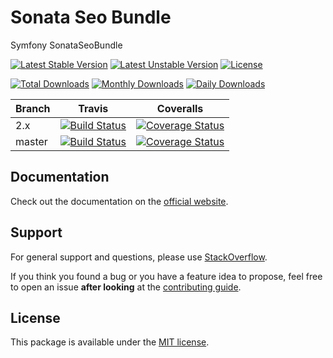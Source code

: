 # Sonata Seo Bundle

Symfony SonataSeoBundle

[![Latest Stable Version](https://poser.pugx.org/sonata-project/seo-bundle/v/stable)](https://packagist.org/packages/sonata-project/seo-bundle)
[![Latest Unstable Version](https://poser.pugx.org/sonata-project/seo-bundle/v/unstable)](https://packagist.org/packages/sonata-project/seo-bundle)
[![License](https://poser.pugx.org/sonata-project/seo-bundle/license)](https://packagist.org/packages/sonata-project/seo-bundle)

[![Total Downloads](https://poser.pugx.org/sonata-project/seo-bundle/downloads)](https://packagist.org/packages/sonata-project/seo-bundle)
[![Monthly Downloads](https://poser.pugx.org/sonata-project/seo-bundle/d/monthly)](https://packagist.org/packages/sonata-project/seo-bundle)
[![Daily Downloads](https://poser.pugx.org/sonata-project/seo-bundle/d/daily)](https://packagist.org/packages/sonata-project/seo-bundle)

Branch | Travis | Coveralls |
------ | ------ | --------- |
2.x   | [![Build Status][travis_stable_badge]][travis_stable_link]     | [![Coverage Status][coveralls_stable_badge]][coveralls_stable_link]     |
master | [![Build Status][travis_unstable_badge]][travis_unstable_link] | [![Coverage Status][coveralls_unstable_badge]][coveralls_unstable_link] |

## Documentation

Check out the documentation on the [official website](https://sonata-project.org/bundles/seo).

## Support

For general support and questions, please use [StackOverflow](http://stackoverflow.com/questions/tagged/sonata).

If you think you found a bug or you have a feature idea to propose, feel free to open an issue
**after looking** at the [contributing guide](CONTRIBUTING.md).

## License

This package is available under the [MIT license](LICENSE).

[travis_stable_badge]: https://travis-ci.org/sonata-project/SonataSeoBundle.svg?branch=2.x
[travis_stable_link]: https://travis-ci.org/sonata-project/SonataSeoBundle
[travis_unstable_badge]: https://travis-ci.org/sonata-project/SonataSeoBundle.svg?branch=master
[travis_unstable_link]: https://travis-ci.org/sonata-project/SonataSeoBundle

[coveralls_stable_badge]: https://coveralls.io/repos/github/sonata-project/SonataSeoBundle/badge.svg?branch=2.x
[coveralls_stable_link]: https://coveralls.io/github/sonata-project/SonataSeoBundle?branch=2.x
[coveralls_unstable_badge]: https://coveralls.io/repos/github/sonata-project/SonataSeoBundle/badge.svg?branch=master
[coveralls_unstable_link]: https://coveralls.io/github/sonata-project/SonataSeoBundle?branch=master
